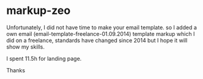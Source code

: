 # markup-zeo

Unfortunately, I did not have time to make your email template. 
so I added a own email (email-template-freelance-01.09.2014) template markup which I did on a freelance,
standards have changed since 2014 but I hope it will show my skills.

I spent 11.5h for landing page.

Thanks
